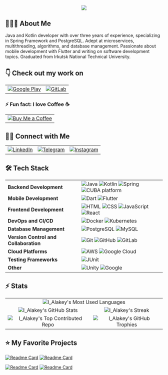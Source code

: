 <a><h2 align="center">
  <img src="https://readme-typing-svg.herokuapp.com?duration=4000&lines=Hi+there+👋;I'm+I_Alakey+🤝.;I'm+a+Full+Stack+Developer+⚡;I+love+building+amazing+apps+👨‍💻."/>
</h2></a>

## 👨🏻‍💻 About Me

Java and Kotlin developer with over three years of experience, specializing in Spring Framework and PostgreSQL. Adept at microservices, multithreading, algorithms, and database management. Passionate about mobile development with Flutter and writing on software development topics. Graduated from Irkutsk National Technical University.<br/>

## 👇 Check out my work on
<table align="center">
  <tr>
    <td><a href="https://play.google.com/store/apps/dev?id=6926668029014446353">
      <img src="https://img.shields.io/badge/Google_Play-4285F4?style=for-the-badge&logo=google-play&logoColor=white" alt="Google Play">
    </a></td>
    <td><a href="https://gitlab.com/prosoulk2017">
      <img src="https://img.shields.io/badge/GitLab-330F63?style=for-the-badge&logo=gitlab&logoColor=white" alt="GitLab">
    </a></td>
  </tr>
</table>

### ⚡ Fun fact: **I love Coffee** :coffee:
<table align="center">
  <tr>
    <td>
      <a href="https://www.donationalerts.com/r/i_alakey">
        <img src="https://img.shields.io/badge/Buy_Me_A_Coffee-FCAF50?style=for-the-badge&logo=coffe&logoColor=white" alt="Buy Me a Coffee"/>
      </a>
    </td>
  </tr>
</table>

## 🤝🏻 Connect with Me

<table align="center">
  <tr>
    <td>
      <a href="https://www.linkedin.com/in/ilya-alakov-14b979266">
        <img src="https://img.shields.io/badge/-LinkedIn-0077B5?style=for-the-badge&logo=Linkedin&logoColor=white" alt="LinkedIn"/>
      </a>
    </td>
    <td>
      <a href="https://t.me/i_alakey">
        <img src="https://img.shields.io/badge/-Telegram-2CA5E0?style=for-the-badge&logo=Telegram&logoColor=white" alt="Telegram"/>
      </a>
    </td>
    <td>
      <a href="https://www.instagram.com/unnamed_junior">
        <img src="https://img.shields.io/badge/-Instagram-E4405F?style=for-the-badge&logo=Instagram&logoColor=white" alt="Instagram"/>
      </a>
    </td>
  </tr>
</table>

## 🛠 Tech Stack

<div align="center">
  <table>
    <tr>
      <td><strong>Backend Development</strong></td>
      <td>
        <img src="https://img.shields.io/badge/-Java-05122A?style=flat&logo=java&logoColor=FFA518" alt="Java"/>
        <img src="https://img.shields.io/badge/-Kotlin-05122A?style=flat&logo=kotlin&logoColor=FFA518" alt="Kotlin"/>
        <img src="https://img.shields.io/badge/-Spring-05122A?style=flat&logo=spring&logoColor=FFA518" alt="Spring"/>
        <img src="https://img.shields.io/badge/-CUBA_platform-05122A?style=flat&logo=cuba-platform&logoColor=FFA518" alt="CUBA platform"/>
      </td>
    </tr>
    <tr>
      <td><strong>Mobile Development</strong></td>
      <td>
        <img src="https://img.shields.io/badge/-Dart-05122A?style=flat&logo=Dart&logoColor=FFA518" alt="Dart"/>
        <img src="https://img.shields.io/badge/-Flutter-05122A?style=flat&logo=Flutter&logoColor=FFA518" alt="Flutter"/>
      </td>
    </tr>
        <tr>
      <td><strong>Frontend Development</strong></td>
      <td>
        <img src="https://img.shields.io/badge/-HTML-05122A?style=flat&logo=html5&logoColor=FFA518" alt="HTML"/>
        <img src="https://img.shields.io/badge/-CSS-05122A?style=flat&logo=css3&logoColor=FFA518" alt="CSS"/>
        <img src="https://img.shields.io/badge/-JavaScript-05122A?style=flat&logo=javascript&logoColor=FFA518" alt="JavaScript"/>
        <img src="https://img.shields.io/badge/-React-05122A?style=flat&logo=react&logoColor=FFA518" alt="React"/>
      </td>
    </tr>
    <tr>
      <td><strong>DevOps and CI/CD</strong></td>
      <td>
        <img src="https://img.shields.io/badge/-Docker-05122A?style=flat&logo=docker&logoColor=FFA518" alt="Docker"/>
        <img src="https://img.shields.io/badge/-Kubernetes-05122A?style=flat&logo=kubernetes&logoColor=FFA518" alt="Kubernetes"/>
      </td>
    </tr>
    <tr>
      <td><strong>Database Management</strong></td>
      <td>
        <img src="https://img.shields.io/badge/-PostgreSQL-05122A?style=flat&logo=PostgreSQL&logoColor=FFA518" alt="PostgreSQL"/>
        <img src="https://img.shields.io/badge/-MySQL-05122A?style=flat&logo=MySQL&logoColor=FFA518" alt="MySQL"/>
      </td>
    </tr>
    <tr>
      <td><strong>Version Control and Collaboration</strong></td>
      <td>
        <img src="https://img.shields.io/badge/-Git-05122A?style=flat&logo=git&logoColor=FFA518" alt="Git"/>
        <img src="https://img.shields.io/badge/-GitHub-05122A?style=flat&logo=github&logoColor=FFA518" alt="GitHub"/>
        <img src="https://img.shields.io/badge/-GitLab-05122A?style=flat&logo=gitlab&logoColor=FFA518" alt="GitLab"/>
      </td>
    </tr>
    <tr>
      <td><strong>Cloud Platforms</strong></td>
      <td>
        <img src="https://img.shields.io/badge/-AWS-05122A?style=flat&logo=amazon-aws&logoColor=FFA518" alt="AWS"/>
        <img src="https://img.shields.io/badge/-Google%20Cloud-05122A?style=flat&logo=google-cloud&logoColor=FFA518" alt="Google Cloud"/>
      </td>
    </tr>
    <tr>
      <td><strong>Testing Frameworks</strong></td>
      <td>
        <img src="https://img.shields.io/badge/-JUnit-05122A?style=flat&logo=java&logoColor=FFA518" alt="JUnit"/>
      </td>
    </tr>
    <tr>
      <td><strong>Other</strong></td>
      <td>
        <img src="https://img.shields.io/badge/-Unity-05122A?style=flat&logo=Unity&logoColor=FFA518" alt="Unity"/>
        <img src="https://img.shields.io/badge/-Google-05122A?style=flat&logo=google&logoColor=FFA518" alt="Google"/>
      </td>
    </tr>
  </table>
</div>

## ⚡ Stats

<table align="center">
  <tr>
    <td colspan="2" align="center">
      <img src="https://github-readme-stats.vercel.app/api/top-langs/?username=ialakey&layout=compact&theme=algolia" alt="I_Alakey's Most Used Languages" />
    </td>
  </tr>
  <tr>
    <td align="center">
      <img src="https://github-readme-stats.vercel.app/api?username=ialakey&show_icons=true&theme=radical&hide=contribs" alt="I_Alakey's GitHub Stats" />
    </td>
    <td align="center">
      <img src="https://github-readme-streak-stats.herokuapp.com?user=ialakey&theme=vue-dark&hide_border=true&date_format=j%20M%5B%20Y%5D" alt="I_Alakey's Streak" />
    </td>
  </tr>
  <tr>
    <td align="center">
      <img src="https://github-contributor-stats.vercel.app/api?username=ialakey&limit=5&theme=dark&combine_all_yearly_contributions=true" alt="I_Alakey's Top Contributed Repo" />
    </td>
    <td align="center">
      <img src="https://github-profile-trophy.vercel.app/?username=ialakey&theme=dark&no-frame=true&no-bg=true&margin-w=4" alt="I_Alakey's GitHub Trophies" />
    </td>
  </tr>
</table>

## ⭐️ My Favorite Projects

[![Readme Card](https://github-readme-stats.vercel.app/api/pin/?username=ialakey&repo=srbguide)](https://github.com/ialakey/srbguide)
[![Readme Card](https://github-readme-stats.vercel.app/api/pin/?username=ialakey&repo=telegrammanager)](https://github.com/ialakey/telegrammanager)

[![Readme Card](https://github-readme-stats.vercel.app/api/pin/?username=ialakey&repo=converter-libreoffice)](https://github.com/ialakey/converter-libreoffice)
[![Readme Card](https://github-readme-stats.vercel.app/api/pin/?username=ialakey&repo=MemoDogNotes)](https://github.com/ialakey/MemoDogNotes)
